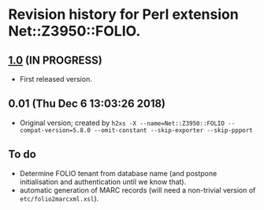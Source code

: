 # Revision history for Perl extension Net::Z3950::FOLIO.

## [1.0](https://github.com/folio-org/Net-Z3950-FOLIO/tree/v1.0) (IN PROGRESS)

* First released version.

## 0.01 (Thu Dec  6 13:03:26 2018)
* Original version; created by `h2xs -X --name=Net::Z3950::FOLIO --compat-version=5.8.0 --omit-constant --skip-exporter --skip-ppport`

## To do

* Determine FOLIO tenant from database name (and postpone initialisation and authentication until we know that).
* automatic generation of MARC records (will need a non-trivial version of `etc/folio2marcxml.xsl`).

